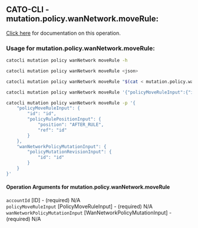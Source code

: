 
## CATO-CLI - mutation.policy.wanNetwork.moveRule:
[Click here](https://api.catonetworks.com/documentation/#mutation-mutation.policy.wanNetwork.moveRule) for documentation on this operation.

### Usage for mutation.policy.wanNetwork.moveRule:

```bash
catocli mutation policy wanNetwork moveRule -h

catocli mutation policy wanNetwork moveRule <json>

catocli mutation policy wanNetwork moveRule "$(cat < mutation.policy.wanNetwork.moveRule.json)"

catocli mutation policy wanNetwork moveRule '{"policyMoveRuleInput":{"id":"id","policyRulePositionInput":{"position":"AFTER_RULE","ref":"id"}},"wanNetworkPolicyMutationInput":{"policyMutationRevisionInput":{"id":"id"}}}'

catocli mutation policy wanNetwork moveRule -p '{
    "policyMoveRuleInput": {
        "id": "id",
        "policyRulePositionInput": {
            "position": "AFTER_RULE",
            "ref": "id"
        }
    },
    "wanNetworkPolicyMutationInput": {
        "policyMutationRevisionInput": {
            "id": "id"
        }
    }
}'
```

#### Operation Arguments for mutation.policy.wanNetwork.moveRule ####

`accountId` [ID] - (required) N/A    
`policyMoveRuleInput` [PolicyMoveRuleInput] - (required) N/A    
`wanNetworkPolicyMutationInput` [WanNetworkPolicyMutationInput] - (required) N/A    
